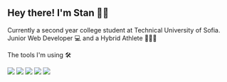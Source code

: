 ## Hey there! I'm Stan 👨‍💻

Currently a second year college student at Technical University of Sofia. Junior Web Developer 💻 and a Hybrid Athlete 🏃‍♂💪 

The tools I'm using 🛠

![](https://img.shields.io/badge/JavaScript-Typescript-informational?style=flat&logo=<LOGO_NAME>&logoColor=white&color=blue)
![](https://img.shields.io/badge/JavaScript-React-informational?style=flat&logo=<LOGO_NAME>&logoColor=white&color=9cf)
![](https://img.shields.io/badge/React-NextJS-blue?style=flat&logo=<LOGO_NAME>&logoColor=white&color=black)
![](https://img.shields.io/badge/CSS-TailwindCSS-informational?style=flat&logo=<LOGO_NAME>&logoColor=white&color=9cf)
![](https://img.shields.io/badge/CSS-MUI-informational?style=flat&logo=<LOGO_NAME>&logoColor=white&color=blue)






